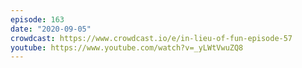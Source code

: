 ```yaml
---
episode: 163
date: "2020-09-05"
crowdcast: https://www.crowdcast.io/e/in-lieu-of-fun-episode-57
youtube: https://www.youtube.com/watch?v=_yLWtVwuZQ8
---
```

